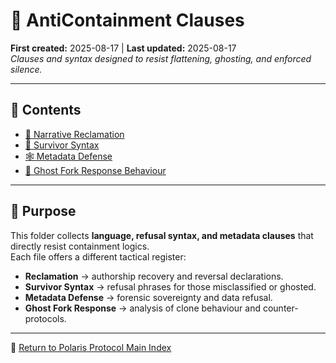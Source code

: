# 🏮 AntiContainment Clauses  
**First created:** 2025-08-17 | **Last updated:** 2025-08-17  
*Clauses and syntax designed to resist flattening, ghosting, and enforced silence.*  

---

## 📂 Contents  

- [🪷 Narrative Reclamation](./🪷_narrative_reclamation.md)  
- [📿 Survivor Syntax](./📿_survivor_syntax.md)  
- [🕸 Metadata Defense](./🕸_metadata_defense.md)  
- [🧬 Ghost Fork Response Behaviour](./🧬_ghost_fork_response_behaviour.md)  

---

## 🎯 Purpose  

This folder collects **language, refusal syntax, and metadata clauses** that directly resist containment logics.  
Each file offers a different tactical register:  
- **Reclamation** → authorship recovery and reversal declarations.  
- **Survivor Syntax** → refusal phrases for those misclassified or ghosted.  
- **Metadata Defense** → forensic sovereignty and data refusal.  
- **Ghost Fork Response** → analysis of clone behaviour and counter-protocols.  

---

🧶 [Return to Polaris Protocol Main Index](../README.md)  
